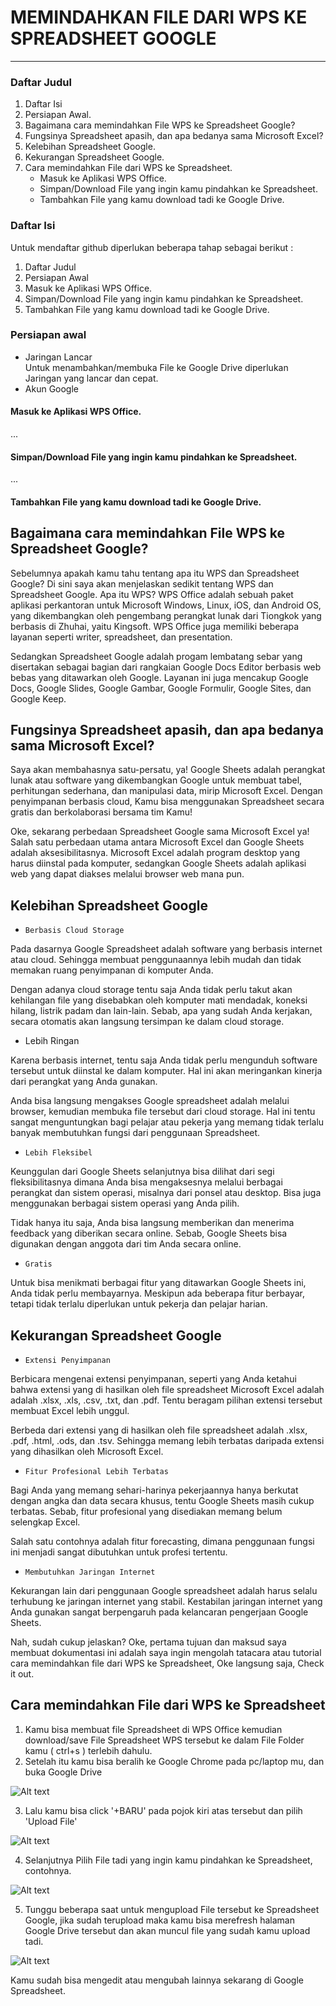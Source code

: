 # **MEMINDAHKAN FILE DARI WPS KE SPREADSHEET GOOGLE**
--------------------------------------------------------


### Daftar Judul
1. Daftar Isi
2. Persiapan Awal.
3. Bagaimana cara memindahkan File WPS ke Spreadsheet Google?
4. Fungsinya Spreadsheet apasih, dan apa bedanya sama Microsoft Excel?
5. Kelebihan Spreadsheet Google.
6. Kekurangan Spreadsheet Google.
7. Cara memindahkan File dari WPS ke Spreadsheet.<br>
   - Masuk ke Aplikasi WPS Office.
   - Simpan/Download File yang ingin kamu pindahkan ke Spreadsheet.
   - Tambahkan File yang kamu download tadi ke Google Drive.

### Daftar Isi
Untuk mendaftar github diperlukan beberapa tahap sebagai berikut :
1. Daftar Judul
1. Persiapan Awal
1. Masuk ke Aplikasi WPS Office.
1. Simpan/Download File yang ingin kamu pindahkan ke Spreadsheet.
1. Tambahkan File yang kamu download tadi ke Google Drive.

   

### Persiapan awal
- Jaringan Lancar<br>
  Untuk menambahkan/membuka File ke Google Drive diperlukan Jaringan yang lancar dan cepat.
- Akun Google


####  Masuk ke Aplikasi WPS Office.
...
#### Simpan/Download File yang ingin kamu pindahkan ke Spreadsheet.
...
#### Tambahkan File yang kamu download tadi ke Google Drive.


## Bagaimana cara memindahkan File WPS ke Spreadsheet Google?
Sebelumnya apakah kamu tahu tentang apa itu WPS dan Spreadsheet Google? Di sini saya akan menjelaskan sedikit tentang WPS dan Spreadsheet Google. Apa itu WPS? WPS Office adalah sebuah paket aplikasi perkantoran untuk Microsoft Windows, Linux, iOS, dan Android OS, yang dikembangkan oleh pengembang perangkat lunak dari Tiongkok yang berbasis di Zhuhai, yaitu Kingsoft. WPS Office juga memiliki beberapa layanan seperti writer, spreadsheet, dan presentation.

Sedangkan Spreadsheet Google adalah progam lembatang sebar yang disertakan sebagai bagian dari rangkaian Google Docs Editor berbasis web bebas yang ditawarkan oleh Google. Layanan ini juga mencakup Google Docs, Google Slides, Google Gambar, Google Formulir, Google Sites, dan Google Keep.

## Fungsinya Spreadsheet apasih, dan apa bedanya sama Microsoft Excel?

 Saya akan membahasnya satu-persatu, ya! Google Sheets adalah perangkat lunak atau software yang dikembangkan Google untuk membuat tabel, perhitungan sederhana, dan manipulasi data, mirip Microsoft Excel. Dengan penyimpanan berbasis cloud, Kamu bisa menggunakan Spreadsheet secara gratis dan berkolaborasi bersama tim Kamu! 

Oke, sekarang perbedaan Spreadsheet Google sama Microsoft Excel ya! Salah satu perbedaan utama antara Microsoft Excel dan Google Sheets adalah aksesibilitasnya. Microsoft Excel adalah program desktop yang harus diinstal pada komputer, sedangkan Google Sheets adalah aplikasi web yang dapat diakses melalui browser web mana pun.

## Kelebihan Spreadsheet Google

*     Berbasis Cloud Storage
Pada dasarnya Google Spreadsheet adalah software yang berbasis internet atau cloud. Sehingga membuat penggunaannya lebih mudah dan tidak memakan ruang penyimpanan di komputer Anda.

Dengan adanya cloud storage tentu saja Anda tidak perlu takut akan kehilangan file yang disebabkan oleh komputer mati mendadak, koneksi hilang, listrik padam dan lain-lain. Sebab, apa yang sudah Anda kerjakan, secara otomatis akan langsung tersimpan ke dalam cloud storage.

*   Lebih Ringan

Karena berbasis internet, tentu saja Anda tidak perlu mengunduh software tersebut untuk diinstal ke dalam komputer. Hal ini akan meringankan kinerja dari perangkat yang Anda gunakan.

Anda bisa langsung mengakses Google spreadsheet adalah melalui browser, kemudian membuka file tersebut dari cloud storage. Hal ini tentu sangat menguntungkan bagi pelajar atau pekerja yang memang tidak terlalu banyak membutuhkan fungsi dari penggunaan Spreadsheet.

*     Lebih Fleksibel
Keunggulan dari Google Sheets selanjutnya bisa dilihat dari segi fleksibilitasnya dimana Anda bisa mengaksesnya melalui berbagai perangkat dan sistem operasi, misalnya dari ponsel atau desktop. Bisa juga menggunakan berbagai sistem operasi yang Anda pilih.

Tidak hanya itu saja, Anda bisa langsung memberikan dan menerima feedback yang diberikan secara online. Sebab, Google Sheets bisa digunakan dengan anggota dari tim Anda secara online.

*     Gratis
Untuk bisa menikmati berbagai fitur yang ditawarkan Google Sheets ini, Anda tidak perlu membayarnya. Meskipun ada beberapa fitur berbayar, tetapi tidak terlalu diperlukan untuk pekerja dan pelajar harian.

## Kekurangan Spreadsheet Google

*     Extensi Penyimpanan
Berbicara mengenai extensi penyimpanan, seperti yang Anda ketahui bahwa extensi yang di hasilkan oleh file spreadsheet Microsoft Excel adalah adalah .xlsx, .xls, .csv, .txt, dan .pdf. Tentu beragam pilihan extensi tersebut membuat Excel lebih unggul.

Berbeda dari extensi yang di hasilkan oleh file spreadsheet adalah .xlsx, .pdf, .html, .ods, dan .tsv. Sehingga memang lebih terbatas daripada extensi yang dihasilkan oleh Microsoft Excel.

*     Fitur Profesional Lebih Terbatas
Bagi Anda yang memang sehari-harinya pekerjaannya hanya berkutat dengan angka dan data secara khusus, tentu Google Sheets masih cukup terbatas. Sebab, fitur profesional yang disediakan memang belum selengkap Excel.

Salah satu contohnya adalah fitur forecasting, dimana penggunaan fungsi ini menjadi sangat dibutuhkan untuk profesi tertentu.

*     Membutuhkan Jaringan Internet
Kekurangan lain dari penggunaan Google spreadsheet adalah harus selalu terhubung ke jaringan internet yang stabil. Kestabilan jaringan internet yang Anda gunakan sangat berpengaruh pada kelancaran pengerjaan Google Sheets.

Nah, sudah cukup jelaskan? Oke, pertama tujuan dan maksud saya membuat dokumentasi ini adalah saya ingin mengolah tatacara atau tutorial cara memindahkan file dari WPS ke Spreadsheet, Oke langsung saja, Check it out.

## Cara memindahkan File dari WPS ke Spreadsheet

1. Kamu bisa membuat file Spreadsheet di WPS Office kemudian download/save File Spreadsheet WPS tersebut ke dalam File Folder kamu ( ctrl+s ) terlebih dahulu.
2. Setelah itu kamu bisa beralih ke Google Chrome pada pc/laptop mu, dan buka Google Drive

![Alt text](gambar/sp1.jpg)

3. Lalu kamu bisa click '+BARU' pada pojok kiri atas tersebut dan pilih 'Upload File'

![Alt text](gambar/sp2.jpg)

4. Selanjutnya Pilih File tadi yang ingin kamu pindahkan ke Spreadsheet, contohnya.

![Alt text](gambar/sp3.jpg)

5. Tunggu beberapa saat untuk mengupload File tersebut ke Spreadsheet Google, jika sudah terupload maka kamu bisa merefresh halaman Google Drive tersebut dan akan muncul file yang sudah kamu upload tadi.

![Alt text](gambar/sp4.jpg)

Kamu sudah bisa mengedit atau mengubah lainnya sekarang di Google Spreadsheet.






